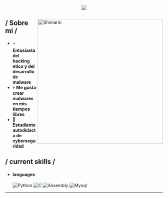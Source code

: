 <p align = center ><img src="https://i.postimg.cc/h4XrKmQ2/anubis.jpg
"> </p>

<div>

<img align="right" width="400" alt="Shimarin" src="https://i.postimg.cc/h4XrKmQ2/anubis.jpg
"/>

<h2> / Sobre mi /</h2>
  
- ⭐ **Entusiasta del hacking etico y del desarrollo de malware**
- 💀 **Me gusta crear malwares en mis tiempos libres**
- 👾 **Estudiante autodidacta de cyberseguridad**
  
<h2> / current skills / </h2>
  
- <h4> languages </h4>
  <img src = "https://img.shields.io/badge/JavaScript-323330?style=for-the-badge&logo=javascript&logoColor=F7DF1E" alt = "Python" />
  <img src = "https://img.shields.io/badge/TypeScript-007ACC?style=for-the-badge&logo=typescript&logoColor=white" alt = "C" />
  <img src = "https://img.shields.io/badge/HTML5-E34F26?style=for-the-badge&logo=html5&logoColor=white" alt = "Assembly" />
  <img src = "https://img.shields.io/badge/CSS3-1572B6?style=for-the-badge&logo=css3&logoColor=white" alt = "Mysql" />
  

  


------

